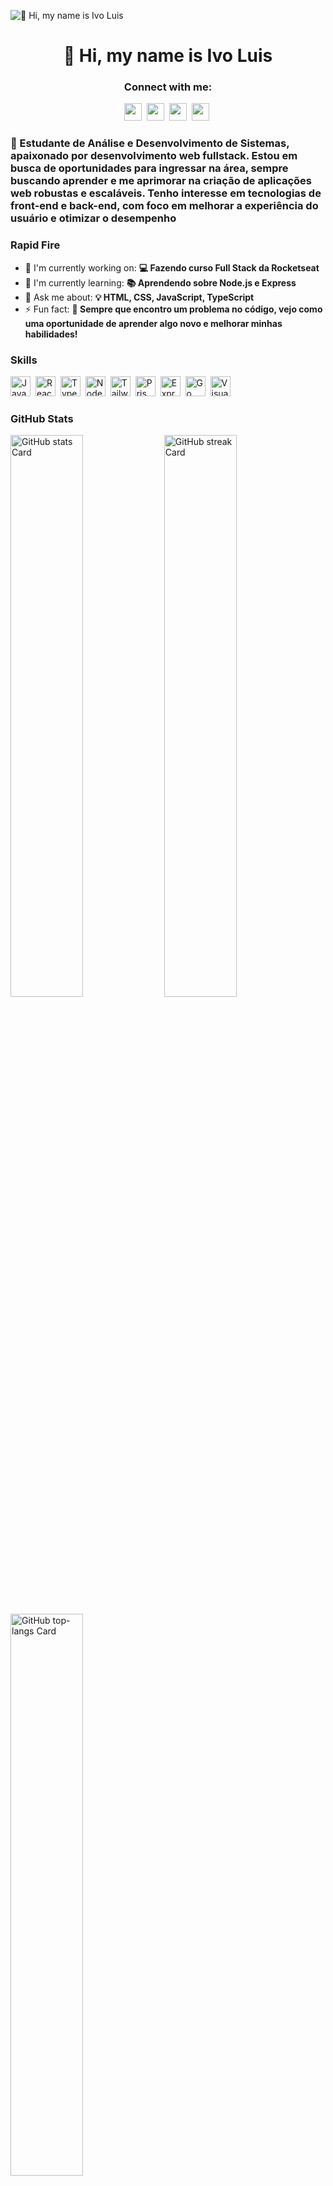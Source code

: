 ![👋 Hi, my name is Ivo Luis](https://mir-s3-cdn-cf.behance.net/project_modules/max_1200/79731568097599.5b50bca477735.jpg)


<div id="toc">
  <ul align="center" style="list-style: none">
    <summary>
      <h1>
        👋 Hi, my name is Ivo Luis
      </h1>
    </summary>
  </ul>
</div>

**<h3 align="center">Connect with me:</h3>** 
<p align="center"><a href="ivoluis239@gmail.com" target="_blank"><img src="https://img.shields.io/badge/Gmail-D14836?style=for-the-badge&logo=gmail&logoColor=white" height="28" style="margin-right: 4px"></a> <a href="https://github.com/IvoL1" target="_blank"><img src="https://img.shields.io/badge/GitHub-100000?style=for-the-badge&logo=github&logoColor=white" height="28" style="margin-right: 4px"></a> <a href="https://www.linkedin.com/in/https://www.linkedin.com/in/ivo-luis/" target="_blank"><img src="https://img.shields.io/badge/LinkedIn-0077B5?style=for-the-badge&logo=linkedin&logoColor=white" height="28" style="margin-right: 4px"></a> <a href="https://www.instagram.com/ilro23" target="_blank"><img src="https://img.shields.io/badge/Instagram-E4405F?style=for-the-badge&logo=instagram&logoColor=white" height="28" style="margin-right: 4px"></a></p>

 **<h3 align="left">🚀 Estudante de Análise e Desenvolvimento de Sistemas, apaixonado por desenvolvimento web fullstack. Estou em busca de oportunidades para ingressar na área, sempre buscando aprender e me aprimorar na criação de aplicações web robustas e escaláveis. Tenho interesse em tecnologias de front-end e back-end, com foco em melhorar a experiência do usuário e otimizar o desempenho</h3>**

**<h3 align="left">Rapid Fire</h3>**

- 💼 I'm currently working on: **💻 Fazendo curso Full Stack da Rocketseat**
- 🌱 I'm currently learning: **📚 Aprendendo sobre Node.js e Express**
- 💬 Ask me about: **💡 HTML, CSS, JavaScript, TypeScript**
- ⚡ Fun fact: **🎢 Sempre que encontro um problema no código, vejo como uma oportunidade de aprender algo novo e melhorar minhas habilidades!**

 **<h3 align="left">Skills</h3>**

<p align="left"><img src="https://img.shields.io/badge/JavaScript-F7DF1C?logo=javascript&logoColor=white" height="32" alt="JavaScript" style="margin-right: 4px"> <img src="https://img.shields.io/badge/React-20232A?logo=react&logoColor=61DAFB" height="32" alt="React" style="margin-right: 4px"> <img src="https://img.shields.io/badge/TypeScript-3178C6?logo=typescript&logoColor=white" height="32" alt="TypeScript" style="margin-right: 4px"> <img src="https://img.shields.io/badge/Node.js-8CC84B?logo=node.js&logoColor=white" height="32" alt="Node.js" style="margin-right: 4px"> <img src="https://img.shields.io/badge/Tailwind_CSS-38B2AC?logo=tailwind-css&logoColor=white" height="32" alt="Tailwind CSS" style="margin-right: 4px"> <img src="https://img.shields.io/badge/Prisma-2D3748?logo=prisma&logoColor=white" height="32" alt="Prisma" style="margin-right: 4px"> <img src="https://img.shields.io/badge/Express-000000?logo=express&logoColor=white" height="32" alt="Express" style="margin-right: 4px"> <img src="https://img.shields.io/badge/Go-00ADD8?logo=go&logoColor=white" height="32" alt="Go" style="margin-right: 4px"> <img src="https://img.shields.io/badge/Visual_Studio_Code-007ACC?logo=visual-studio-code&logoColor=white" height="32" alt="Visual Studio Code" style="margin-right: 4px"></p>

 **<h3 align="left">GitHub Stats</h3>**

<p align="left">
  <img width="48%" src="https://github-readme-stats.vercel.app/api?username=IvoL1&theme=react&hide_title=false&hide_rank=false&show_icons=false&include_all_commits=false&count_private=true&line_height=23" alt="GitHub stats Card" />
  <img width="48%" src="https://streak-stats.demolab.com/?user=IvoL1&theme=react&hide_border=false&date_format=M+j%5B%2C+Y%5D&mode=daily&hide_total_contributions=false&hide_current_streak=false&hide_longest_streak=false&card_height=200" alt="GitHub streak Card" />
</p>

<p align="left">
  <img width="48%" src="https://github-readme-stats.vercel.app/api/top-langs?username=IvoL1&theme=react&hide_title=false&layout=compact&langs_count=6&hide_progress=false&card_width=400" alt="GitHub top-langs Card" />
</p>

